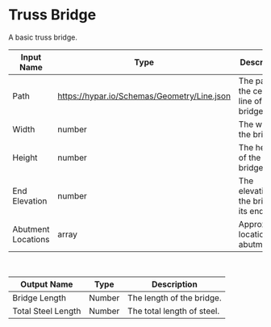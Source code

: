 

# Truss Bridge

A basic truss bridge.

|Input Name|Type|Description|
|---|---|---|
|Path|https://hypar.io/Schemas/Geometry/Line.json|The path of the center line of the bridge.|
|Width|number|The width of the bridge.|
|Height|number|The height of the bridge.|
|End Elevation|number|The elevation of the bridge at its end|
|Abutment Locations|array|Approximate locations of abutments.|


<br>

|Output Name|Type|Description|
|---|---|---|
|Bridge Length|Number|The length of the bridge.|
|Total Steel Length|Number|The total length of steel.|

